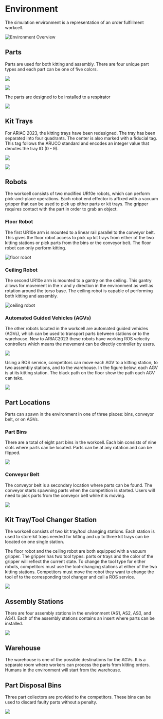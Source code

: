 # Environment

The simulation environment is a representation of an order fulfillment workcell.

![Environment Overview](../images/environment_overview.png)

## Parts

Parts are used for both kitting and assembly. There are four unique part types and each part can be one of five colors.

![](../images/part_types.png)

![](../images/part_colors.png)

The parts are designed to be installed to a respirator

![](../images/respirator.png)

## Kit Trays

For ARIAC 2023, the kitting trays have been redesigned. The tray has been separated into four quadrants. The center is also marked with a fiducial tag. This tag follows the ARUCO standard and encodes an integer value that denotes the tray ID (0 - 9).

![](../images/kit_tray.png)

![](../images/marker_ids.png)

## Robots

The workcell consists of two modified UR10e robots, which can perform pick-and-place operations. Each robot end effector is affixed with a vacuum gripper that can be used to pick up either parts or kit trays. The gripper requires contact with the part in order to grab an object.

### Floor Robot

The first UR10e arm is mounted to a linear rail parallel to the conveyor belt. This gives the floor robot access to pick up kit trays from either of the two kitting stations or pick parts from the bins or the conveyor belt. The floor robot can only perform kitting.

![floor robot](../images/FloorRobot.png)

### Ceiling Robot

The second UR10e arm is mounted to a gantry on the ceiling. This gantry allows for movement in the x and y direction in the environment as well as rotation around the torso base. The ceiling robot is capable of performing both kitting and assembly.

![ceiling robot](../images/CeilingRobot.jpeg)


### Automated Guided Vehicles (AGVs)

The other robots located in the workcell are automated guided vehicles (AGVs), which can be used to transport parts between stations or to the warehouse. New to ARIAC2023 these robots have working ROS velocity controllers which means the movement can be directly controller by users. 

![](../images/AGV.png)

Using a ROS service, competitors can move each AGV to a kitting station, to two assembly stations, and to the warehouse. In the figure below, each AGV is at its kitting station. The black path on the floor show the path each AGV can take. 

![](../images/AGVStation.png)

## Part Locations

Parts can spawn in the environment in one of three places: bins, conveyor belt, or on AGVs.

### Part Bins

There are a total of eight part bins in the workcell. Each bin consists of nine slots where parts can be located. Parts can be at any rotation and can be flipped.

![](../images/PartBin.png)

### Conveyor Belt

The conveyor belt is a secondary location where parts can be found. The conveyor starts spawning parts when the competition is started. Users will need to pick parts from the conveyor belt while it is moving. 

![](../images/ConveyorSequential.png)

## Kit Tray/Tool Changer Station

The workcell consists of two kit tray/tool changing stations. Each station is used to store kit trays needed for kitting and up to three kit trays can be located on one single station.

The floor robot and the ceiling robot are both equipped with a vacuum gripper. The gripper has two tool types: parts or trays and the color of the gripper will reflect the current state. To change the tool type for either robots, competitors must use the tool-changing stations at either of the two kitting stations. Competitors must move the robot they want to change the tool of to the corresponding tool changer and call a ROS service.

![](../images/Table.png)

## Assembly Stations

There are four assembly stations in the environment (AS1, AS2, AS3, and AS4). Each of the assembly stations contains an insert where parts can be installed. 

![](../images/assemnbly_station.png)

## Warehouse

The warehouse is one of the possible destinations for the AGVs. It is a separate room where workers can process the parts from kitting orders. Humans in the environment will start from the warehouse. 

## Part Disposal Bins

Three part collectors are provided to the competitors. These bins can be used to discard faulty parts without a penalty.

![](../images/DisposableBin.png)





